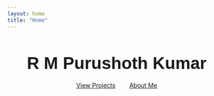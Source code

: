 ```yaml
---
layout: home
title: "Home"
---
```


<div style="text-align:center; margin-top:2em;">
  <h1 style="font-family: 'Montserrat', sans-serif; font-size:2.8em; margin-bottom:0.5em;">R M Purushoth Kumar</h1>
  <div style="margin-bottom:2em;">
    <a href="/projects/" class="btn" style="margin:0 1em;">View Projects</a>
    <a href="/about/" class="btn" style="margin:0 1em;">About Me</a>
  </div>
</div>
